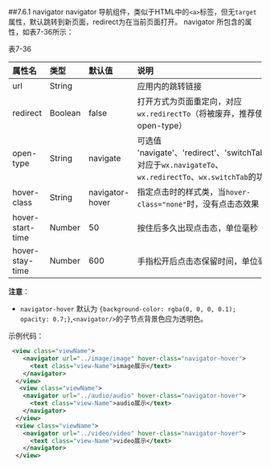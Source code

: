 ##7.6.1 navigator
navigator 导航组件，类似于HTML中的`<a>`标签，但无`target`属性，默认跳转到新页面，redirect为在当前页面打开。
navigator 所包含的属性，如表7-36所示：

表7-36

| 属性名 | 类型 | 默认值 | 说明 |
| :--- | :--- | :--- | :--- |
| url | String |  | 应用内的跳转链接 |
| redirect | Boolean | false | 打开方式为页面重定向，对应`wx.redirectTo`（将被废弃，推荐使用 open-type） |
| open-type | String | navigate | 可选值 'navigate'、'redirect'、'switchTab'，对应于`wx.navigateTo`、`wx.redirectTo`、`wx.switchTab`的功能 |
| hover-class | String | navigator-hover | 指定点击时的样式类，当`hover-class="none"`时，没有点击态效果 |
| hover-start-time | Number | 50 | 按住后多久出现点击态，单位毫秒 |
| hover-stay-time | Number | 600 | 手指松开后点击态保留时间，单位毫秒 |


**注意**：
* `navigator-hover` 默认为 `{background-color: rgba(0, 0, 0, 0.1); opacity: 0.7;}`,`<navigator/>`的子节点背景色应为透明色。

示例代码：
```xml
 <view class="viewName">
    <navigator url="../image/image" hover-class="navigator-hover">
      <text class="view-Name">image展示</text>
    </navigator>
  </view>
   <view class="viewName">
    <navigator url="../audio/audio" hover-class="navigator-hover">
      <text class="view-Name">audio展示</text>
    </navigator>
  </view>
  <view class="viewName">
    <navigator url="../video/video" hover-class="navigator-hover">
      <text class="view-Name">video展示</text>
    </navigator>
  </view>
```

